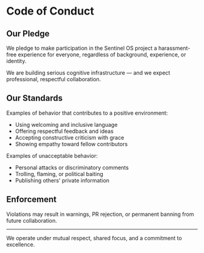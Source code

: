 # Code of Conduct

## Our Pledge

We pledge to make participation in the Sentinel OS project a harassment-free experience for everyone, regardless of background, experience, or identity.

We are building serious cognitive infrastructure — and we expect professional, respectful collaboration.

## Our Standards

Examples of behavior that contributes to a positive environment:
- Using welcoming and inclusive language
- Offering respectful feedback and ideas
- Accepting constructive criticism with grace
- Showing empathy toward fellow contributors

Examples of unacceptable behavior:
- Personal attacks or discriminatory comments
- Trolling, flaming, or political baiting
- Publishing others' private information

## Enforcement

Violations may result in warnings, PR rejection, or permanent banning from future collaboration.

---

We operate under mutual respect, shared focus, and a commitment to excellence.
